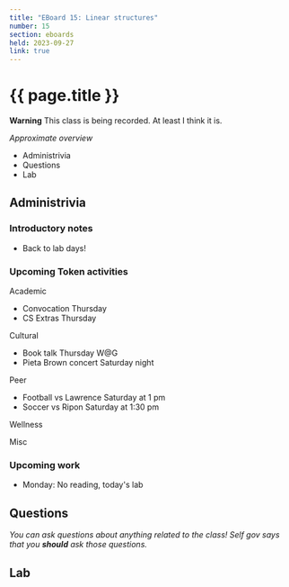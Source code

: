 ```yaml
---
title: "EBoard 15: Linear structures"
number: 15
section: eboards
held: 2023-09-27
link: true
---
```

# {{ page.title }}

**Warning** This class is being recorded.  At least I think it is.

_Approximate overview_

* Administrivia
* Questions
* Lab

Administrivia
-------------

### Introductory notes

* Back to lab days!

### Upcoming Token activities

Academic

* Convocation Thursday
* CS Extras Thursday

Cultural

* Book talk Thursday W@G
* Pieta Brown concert Saturday night

Peer

* Football vs Lawrence Saturday at 1 pm
* Soccer vs Ripon Saturday at 1:30 pm

Wellness

Misc

### Upcoming work

* Monday: No reading, today's lab

Questions
---------

_You can ask questions about anything related to the class!  Self gov
says that you **should** ask those questions._

Lab
---
